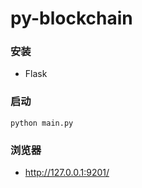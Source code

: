 # py-blockchain

### 安装

- Flask

### 启动

```shell
python main.py
```

### 浏览器

- http://127.0.0.1:9201/